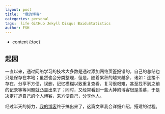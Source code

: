 ```yaml
---
layout: post
title:  "我的博客"
categories: personal
tags:  life GitHub Jekyll Disqus BaiduStatistics
author: FSH
---
```


* content
{:toc}

## 起因

一直以来，通过网络学习的技术大多数是通过添加网络页签报错的，自己的总结也只是保存在本地；虽然也会分类整理，但是，随着累积的越来越多，诸如：连接不存在，分享不方便，误删，记忆模糊以致重复查看，复习很艰难，甚至找不到之前的记录等等问题就凸显出来了；同时，又经常看到一些大神的博客很是羡慕，于是决定打造自己的个人博客，来方便自己，分享他人。

经过半天的努力，[我的博客](http://fanshaohua.top)终于搞出来了，这篇文章我会详细介绍，搭建的过程。
